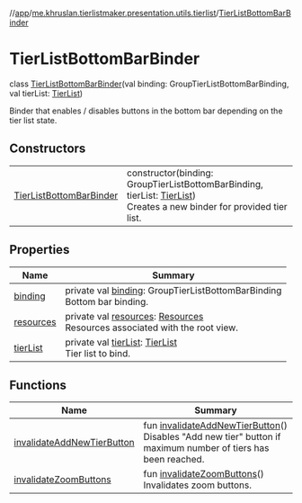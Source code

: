 //[app](../../../index.md)/[me.khruslan.tierlistmaker.presentation.utils.tierlist](../index.md)/[TierListBottomBarBinder](index.md)

# TierListBottomBarBinder

class [TierListBottomBarBinder](index.md)(val binding: GroupTierListBottomBarBinding, val tierList: [TierList](../../me.khruslan.tierlistmaker.data.models.tierlist/-tier-list/index.md))

Binder that enables / disables buttons in the bottom bar depending on the tier list state.

## Constructors

| | |
|---|---|
| [TierListBottomBarBinder](-tier-list-bottom-bar-binder.md) | constructor(binding: GroupTierListBottomBarBinding, tierList: [TierList](../../me.khruslan.tierlistmaker.data.models.tierlist/-tier-list/index.md))<br>Creates a new binder for provided tier list. |

## Properties

| Name | Summary |
|---|---|
| [binding](binding.md) | private val [binding](binding.md): GroupTierListBottomBarBinding<br>Bottom bar binding. |
| [resources](resources.md) | private val [resources](resources.md): [Resources](https://developer.android.com/reference/kotlin/android/content/res/Resources.html)<br>Resources associated with the root view. |
| [tierList](tier-list.md) | private val [tierList](tier-list.md): [TierList](../../me.khruslan.tierlistmaker.data.models.tierlist/-tier-list/index.md)<br>Tier list to bind. |

## Functions

| Name | Summary |
|---|---|
| [invalidateAddNewTierButton](invalidate-add-new-tier-button.md) | fun [invalidateAddNewTierButton](invalidate-add-new-tier-button.md)()<br>Disables &quot;Add new tier&quot; button if maximum number of tiers has been reached. |
| [invalidateZoomButtons](invalidate-zoom-buttons.md) | fun [invalidateZoomButtons](invalidate-zoom-buttons.md)()<br>Invalidates zoom buttons. |
